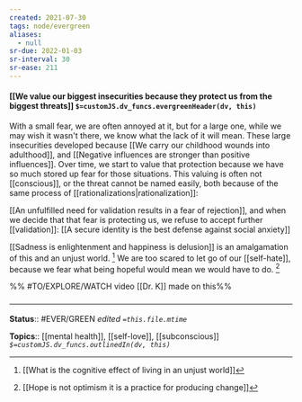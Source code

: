 ```yaml
---
created: 2021-07-30
tags: node/evergreen
aliases:
  - null
sr-due: 2022-01-03
sr-interval: 30
sr-ease: 211
---
```


#### [[We value our biggest insecurities because they protect us from the biggest threats]] `$=customJS.dv_funcs.evergreenHeader(dv, this)`

With a small fear, we are often annoyed at it, but for a large one, while we may wish it wasn't there, we know what the lack of it will mean.
These large insecurities developed because [[We carry our childhood wounds into adulthood]],
and [[Negative influences are stronger than positive influences]].
Over time, we start to value that protection because we have so much stored up fear for those situations. 
This valuing is often not [[conscious]], or the threat cannot be named easily, both because of the same process of [[rationalizations|rationalization]]:

[[An unfulfilled need for validation results in a fear of rejection]], and when we decide that that fear is protecting us, we refuse to accept further [[validation]]: [[A secure identity is the best defense against social anxiety]]

[[Sadness is enlightenment and happiness is delusion]] is an amalgamation of this and an unjust world. [^1] We are too scared to let go of our [[self-hate]], because we fear what being hopeful would mean we would have to do. [^2] 

[^1]: [[What is the cognitive effect of living in an unjust world]]
[^2]: [[Hope is not optimism it is a practice for producing change]]


%% #TO/EXPLORE/WATCH video [[Dr. K]] made on this%%

### <hr class="footnote"/>

**Status**:: #EVER/GREEN 
*edited `=this.file.mtime`*

**Topics**:: [[mental health]], [[self-love]], [[subconscious]]
*`$=customJS.dv_funcs.outlinedIn(dv, this)`*
